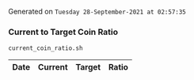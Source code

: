 Generated on `Tuesday 28-September-2021 at 02:57:35`

### Current to Target Coin Ratio
`current_coin_ratio.sh`

Date|Current|Target|Ratio
---|---|---|---
